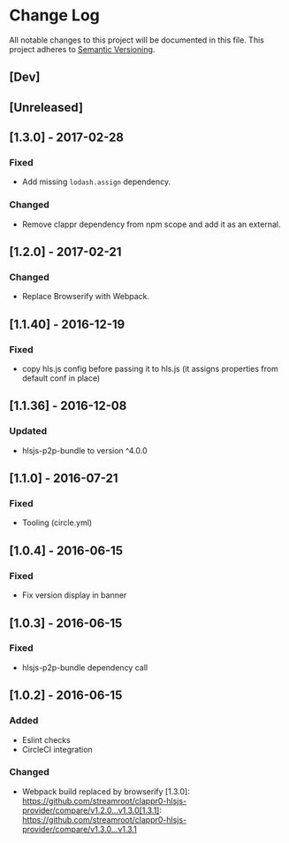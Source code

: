 # Change Log
All notable changes to this project will be documented in this file.
This project adheres to [Semantic Versioning](http://semver.org/).

## [Dev]

## [Unreleased]

## [1.3.0] - 2017-02-28
### Fixed
- Add missing `lodash.assign` dependency.

### Changed
- Remove clappr dependency from npm scope and add it as an external.

## [1.2.0] - 2017-02-21
### Changed
- Replace Browserify with Webpack.

## [1.1.40] - 2016-12-19
### Fixed
- copy hls.js config before passing it to hls.js (it assigns properties from default conf in place)

## [1.1.36] - 2016-12-08
### Updated
- hlsjs-p2p-bundle to version ^4.0.0

## [1.1.0] - 2016-07-21
### Fixed
- Tooling (circle.yml)

## [1.0.4] - 2016-06-15
### Fixed
- Fix version display in banner

## [1.0.3] - 2016-06-15
### Fixed
- hlsjs-p2p-bundle dependency call

## [1.0.2] - 2016-06-15
### Added
- Eslint checks
- CircleCI integration

### Changed
- Webpack build replaced by browserify
[1.3.0]: https://github.com/streamroot/clappr0-hlsjs-provider/compare/v1.2.0...v1.3.0[1.3.1]: https://github.com/streamroot/clappr0-hlsjs-provider/compare/v1.3.0...v1.3.1